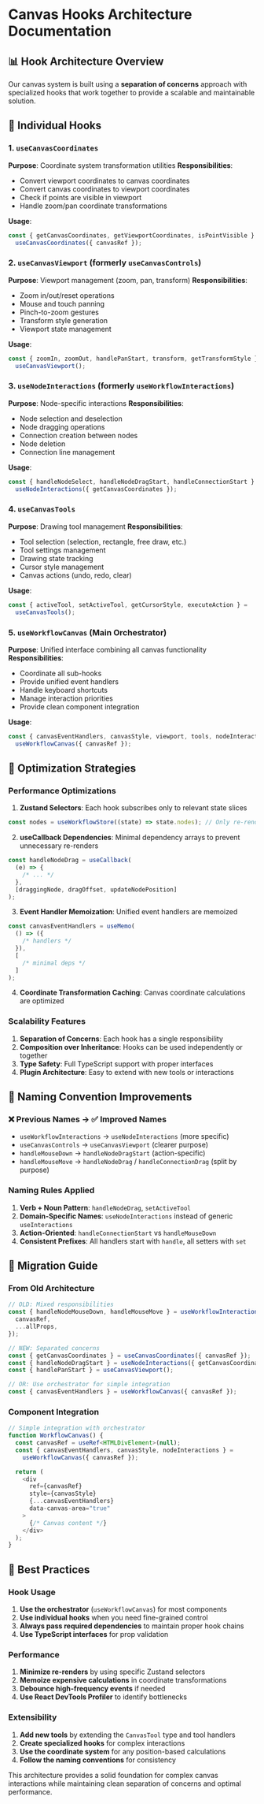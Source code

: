 # Canvas Hooks Architecture Documentation

## 📊 Hook Architecture Overview

Our canvas system is built using a **separation of concerns** approach with specialized hooks that work together to provide a scalable and maintainable solution.

## 🔧 Individual Hooks

### 1. `useCanvasCoordinates`

**Purpose**: Coordinate system transformation utilities
**Responsibilities**:

- Convert viewport coordinates to canvas coordinates
- Convert canvas coordinates to viewport coordinates
- Check if points are visible in viewport
- Handle zoom/pan coordinate transformations

**Usage**:

```typescript
const { getCanvasCoordinates, getViewportCoordinates, isPointVisible } =
  useCanvasCoordinates({ canvasRef });
```

### 2. `useCanvasViewport` (formerly `useCanvasControls`)

**Purpose**: Viewport management (zoom, pan, transform)
**Responsibilities**:

- Zoom in/out/reset operations
- Mouse and touch panning
- Pinch-to-zoom gestures
- Transform style generation
- Viewport state management

**Usage**:

```typescript
const { zoomIn, zoomOut, handlePanStart, transform, getTransformStyle } =
  useCanvasViewport();
```

### 3. `useNodeInteractions` (formerly `useWorkflowInteractions`)

**Purpose**: Node-specific interactions
**Responsibilities**:

- Node selection and deselection
- Node dragging operations
- Connection creation between nodes
- Node deletion
- Connection line management

**Usage**:

```typescript
const { handleNodeSelect, handleNodeDragStart, handleConnectionStart } =
  useNodeInteractions({ getCanvasCoordinates });
```

### 4. `useCanvasTools`

**Purpose**: Drawing tool management
**Responsibilities**:

- Tool selection (selection, rectangle, free draw, etc.)
- Tool settings management
- Drawing state tracking
- Cursor style management
- Canvas actions (undo, redo, clear)

**Usage**:

```typescript
const { activeTool, setActiveTool, getCursorStyle, executeAction } =
  useCanvasTools();
```

### 5. `useWorkflowCanvas` (Main Orchestrator)

**Purpose**: Unified interface combining all canvas functionality
**Responsibilities**:

- Coordinate all sub-hooks
- Provide unified event handlers
- Handle keyboard shortcuts
- Manage interaction priorities
- Provide clean component integration

**Usage**:

```typescript
const { canvasEventHandlers, canvasStyle, viewport, tools, nodeInteractions } =
  useWorkflowCanvas({ canvasRef });
```

## 🚀 Optimization Strategies

### Performance Optimizations

1. **Zustand Selectors**: Each hook subscribes only to relevant state slices

```typescript
const nodes = useWorkflowStore((state) => state.nodes); // Only re-render when nodes change
```

2. **useCallback Dependencies**: Minimal dependency arrays to prevent unnecessary re-renders

```typescript
const handleNodeDrag = useCallback(
  (e) => {
    /* ... */
  },
  [draggingNode, dragOffset, updateNodePosition]
);
```

3. **Event Handler Memoization**: Unified event handlers are memoized

```typescript
const canvasEventHandlers = useMemo(
  () => ({
    /* handlers */
  }),
  [
    /* minimal deps */
  ]
);
```

4. **Coordinate Transformation Caching**: Canvas coordinate calculations are optimized

### Scalability Features

1. **Separation of Concerns**: Each hook has a single responsibility
2. **Composition over Inheritance**: Hooks can be used independently or together
3. **Type Safety**: Full TypeScript support with proper interfaces
4. **Plugin Architecture**: Easy to extend with new tools or interactions

## 📝 Naming Convention Improvements

### ❌ Previous Names → ✅ Improved Names

- `useWorkflowInteractions` → `useNodeInteractions` (more specific)
- `useCanvasControls` → `useCanvasViewport` (clearer purpose)
- `handleMouseDown` → `handleNodeDragStart` (action-specific)
- `handleMouseMove` → `handleNodeDrag` / `handleConnectionDrag` (split by purpose)

### Naming Rules Applied

1. **Verb + Noun Pattern**: `handleNodeDrag`, `setActiveTool`
2. **Domain-Specific Names**: `useNodeInteractions` instead of generic `useInteractions`
3. **Action-Oriented**: `handleConnectionStart` vs `handleMouseDown`
4. **Consistent Prefixes**: All handlers start with `handle`, all setters with `set`

## 🔄 Migration Guide

### From Old Architecture

```typescript
// OLD: Mixed responsibilities
const { handleNodeMouseDown, handleMouseMove } = useWorkflowInteractions({
  canvasRef,
  ...allProps,
});

// NEW: Separated concerns
const { getCanvasCoordinates } = useCanvasCoordinates({ canvasRef });
const { handleNodeDragStart } = useNodeInteractions({ getCanvasCoordinates });
const { handlePanStart } = useCanvasViewport();

// OR: Use orchestrator for simple integration
const { canvasEventHandlers } = useWorkflowCanvas({ canvasRef });
```

### Component Integration

```typescript
// Simple integration with orchestrator
function WorkflowCanvas() {
  const canvasRef = useRef<HTMLDivElement>(null);
  const { canvasEventHandlers, canvasStyle, nodeInteractions } =
    useWorkflowCanvas({ canvasRef });

  return (
    <div
      ref={canvasRef}
      style={canvasStyle}
      {...canvasEventHandlers}
      data-canvas-area="true"
    >
      {/* Canvas content */}
    </div>
  );
}
```

## 🎯 Best Practices

### Hook Usage

1. **Use the orchestrator** (`useWorkflowCanvas`) for most components
2. **Use individual hooks** when you need fine-grained control
3. **Always pass required dependencies** to maintain proper hook chains
4. **Use TypeScript interfaces** for prop validation

### Performance

1. **Minimize re-renders** by using specific Zustand selectors
2. **Memoize expensive calculations** in coordinate transformations
3. **Debounce high-frequency events** if needed
4. **Use React DevTools Profiler** to identify bottlenecks

### Extensibility

1. **Add new tools** by extending the `CanvasTool` type and tool handlers
2. **Create specialized hooks** for complex interactions
3. **Use the coordinate system** for any position-based calculations
4. **Follow the naming conventions** for consistency

This architecture provides a solid foundation for complex canvas interactions while maintaining clean separation of concerns and optimal performance.
